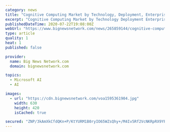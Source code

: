 ```yaml
---
category: news
title: "Cognitive Computing Market by Technology, Deployment, Enterprise, Industry Type, and Region - Global Forecast to 2026"
excerpt: "Cognitive Computing Market by Technology Deployment Enterprise Industry Type and Region ndash Global Forecast to 2026"
publishedDateTime: 2020-07-22T19:08:00Z
webUrl: "https://www.bignewsnetwork.com/news/265859144/cognitive-computing-market-by-technology-deployment-enterprise-industry-type-and-region---global-forecast-to-2026"
type: article
quality: 1
heat: 1
published: false

provider:
  name: Big News Network.com
  domain: bignewsnetwork.com

topics:
  - Microsoft AI
  - AI

images:
  - url: "https://cdn.bignewsnetwork.com/voa1595361904.jpg"
    width: 630
    height: 420
    isCached: true

secured: "ZNP/3kAmXkCfdQKn+P/KtYURM1B0ryIO65WZsQhy+/M4Iv5Rf2VcNKRpRX9YPQbMWzONA8d6uCsulKginDvSAvOgF+F8WFK9PTNDLrZyCKNE5fSmeoA6nU0Hlg79rOkQuDphpGPmvzqikUqFKjLHm3yl3QZPJjnHmIiGpXXgkwSzjUSJklwJwwq+006WeUwJirY+Lmk9gjsKUE0pl29jeboLdh8jbQ5yFlzXdareVGK79G3xyzpELIXGHPPJdEejqZgXdKA/h14mWXEBImdZ/pXQTk07RMzx4VdnsdyHrbzW2iROhYFHQseyjyooxrHX98MyYwbG/u01Q5M0ArtBnQ==;51yJBkQQZazKoiNhpHyErQ=="
---
```


